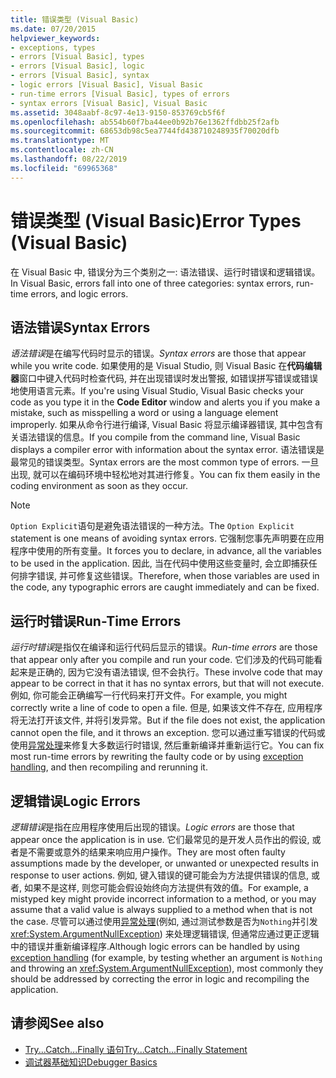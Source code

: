 ```yaml
---
title: 错误类型 (Visual Basic)
ms.date: 07/20/2015
helpviewer_keywords:
- exceptions, types
- errors [Visual Basic], types
- errors [Visual Basic], logic
- errors [Visual Basic], syntax
- logic errors [Visual Basic], Visual Basic
- run-time errors [Visual Basic], types of errors
- syntax errors [Visual Basic], Visual Basic
ms.assetid: 3048aabf-8c97-4e13-9150-853769cb5f6f
ms.openlocfilehash: ab554b60f7ba44ee0b92b76e1362ffdbb25f2afb
ms.sourcegitcommit: 68653db98c5ea7744fd438710248935f70020dfb
ms.translationtype: MT
ms.contentlocale: zh-CN
ms.lasthandoff: 08/22/2019
ms.locfileid: "69965368"
---
```

# <a name="error-types-visual-basic"></a><span data-ttu-id="de622-102">错误类型 (Visual Basic)</span><span class="sxs-lookup"><span data-stu-id="de622-102">Error Types (Visual Basic)</span></span>
<span data-ttu-id="de622-103">在 Visual Basic 中, 错误分为三个类别之一: 语法错误、运行时错误和逻辑错误。</span><span class="sxs-lookup"><span data-stu-id="de622-103">In Visual Basic, errors fall into one of three categories: syntax errors, run-time errors, and logic errors.</span></span>

## <a name="syntax-errors"></a><span data-ttu-id="de622-104">语法错误</span><span class="sxs-lookup"><span data-stu-id="de622-104">Syntax Errors</span></span>
 <span data-ttu-id="de622-105">*语法错误*是在编写代码时显示的错误。</span><span class="sxs-lookup"><span data-stu-id="de622-105">*Syntax errors* are those that appear while you write code.</span></span> <span data-ttu-id="de622-106">如果使用的是 Visual Studio, 则 Visual Basic 在**代码编辑器**窗口中键入代码时检查代码, 并在出现错误时发出警报, 如错误拼写错误或错误地使用语言元素。</span><span class="sxs-lookup"><span data-stu-id="de622-106">If you're using Visual Studio, Visual Basic checks your code as you type it in the **Code Editor** window and alerts you if you make a mistake, such as misspelling a word or using a language element improperly.</span></span> <span data-ttu-id="de622-107">如果从命令行进行编译, Visual Basic 将显示编译器错误, 其中包含有关语法错误的信息。</span><span class="sxs-lookup"><span data-stu-id="de622-107">If you compile from the command line, Visual Basic displays a compiler error with information about the syntax error.</span></span> <span data-ttu-id="de622-108">语法错误是最常见的错误类型。</span><span class="sxs-lookup"><span data-stu-id="de622-108">Syntax errors are the most common type of errors.</span></span> <span data-ttu-id="de622-109">一旦出现, 就可以在编码环境中轻松地对其进行修复。</span><span class="sxs-lookup"><span data-stu-id="de622-109">You can fix them easily in the coding environment as soon as they occur.</span></span>

> [!NOTE]
> <span data-ttu-id="de622-110">`Option Explicit`语句是避免语法错误的一种方法。</span><span class="sxs-lookup"><span data-stu-id="de622-110">The `Option Explicit` statement is one means of avoiding syntax errors.</span></span> <span data-ttu-id="de622-111">它强制您事先声明要在应用程序中使用的所有变量。</span><span class="sxs-lookup"><span data-stu-id="de622-111">It forces you to declare, in advance, all the variables to be used in the application.</span></span> <span data-ttu-id="de622-112">因此, 当在代码中使用这些变量时, 会立即捕获任何排字错误, 并可修复这些错误。</span><span class="sxs-lookup"><span data-stu-id="de622-112">Therefore, when those variables are used in the code, any typographic errors are caught immediately and can be fixed.</span></span>

## <a name="run-time-errors"></a><span data-ttu-id="de622-113">运行时错误</span><span class="sxs-lookup"><span data-stu-id="de622-113">Run-Time Errors</span></span>
 <span data-ttu-id="de622-114">*运行时错误*是指仅在编译和运行代码后显示的错误。</span><span class="sxs-lookup"><span data-stu-id="de622-114">*Run-time errors* are those that appear only after you compile and run your code.</span></span> <span data-ttu-id="de622-115">它们涉及的代码可能看起来是正确的, 因为它没有语法错误, 但不会执行。</span><span class="sxs-lookup"><span data-stu-id="de622-115">These involve code that may appear to be correct in that it has no syntax errors, but that will not execute.</span></span> <span data-ttu-id="de622-116">例如, 你可能会正确编写一行代码来打开文件。</span><span class="sxs-lookup"><span data-stu-id="de622-116">For example, you might correctly write a line of code to open a file.</span></span> <span data-ttu-id="de622-117">但是, 如果该文件不存在, 应用程序将无法打开该文件, 并将引发异常。</span><span class="sxs-lookup"><span data-stu-id="de622-117">But if the file does not exist, the application cannot open the file, and it throws an exception.</span></span> <span data-ttu-id="de622-118">您可以通过重写错误的代码或使用[异常处理](../../language-reference/statements/try-catch-finally-statement.md)来修复大多数运行时错误, 然后重新编译并重新运行它。</span><span class="sxs-lookup"><span data-stu-id="de622-118">You can fix most run-time errors by rewriting the faulty code or by using [exception handling](../../language-reference/statements/try-catch-finally-statement.md), and then recompiling and rerunning it.</span></span>
  
## <a name="logic-errors"></a><span data-ttu-id="de622-119">逻辑错误</span><span class="sxs-lookup"><span data-stu-id="de622-119">Logic Errors</span></span>
 <span data-ttu-id="de622-120">*逻辑错误*是指在应用程序使用后出现的错误。</span><span class="sxs-lookup"><span data-stu-id="de622-120">*Logic errors* are those that appear once the application is in use.</span></span> <span data-ttu-id="de622-121">它们最常见的是开发人员作出的假设, 或者是不需要或意外的结果来响应用户操作。</span><span class="sxs-lookup"><span data-stu-id="de622-121">They are most often faulty assumptions made by the developer, or unwanted or unexpected results in response to user actions.</span></span> <span data-ttu-id="de622-122">例如, 键入错误的键可能会为方法提供错误的信息, 或者, 如果不是这样, 则您可能会假设始终向方法提供有效的值。</span><span class="sxs-lookup"><span data-stu-id="de622-122">For example, a mistyped key might provide incorrect information to a method, or you may assume that a valid value is always supplied to a method when that is not the case.</span></span> <span data-ttu-id="de622-123">尽管可以通过使用[异常处理](../../language-reference/statements/try-catch-finally-statement.md)(例如, 通过测试参数是否为`Nothing`并引发<xref:System.ArgumentNullException>) 来处理逻辑错误, 但通常应通过更正逻辑中的错误并重新编译程序.</span><span class="sxs-lookup"><span data-stu-id="de622-123">Although logic errors can be handled by using [exception handling](../../language-reference/statements/try-catch-finally-statement.md) (for example, by testing whether an argument is `Nothing` and throwing an <xref:System.ArgumentNullException>), most commonly they should be addressed by correcting the error in logic and recompiling the application.</span></span>

## <a name="see-also"></a><span data-ttu-id="de622-124">请参阅</span><span class="sxs-lookup"><span data-stu-id="de622-124">See also</span></span>

- [<span data-ttu-id="de622-125">Try...Catch...Finally 语句</span><span class="sxs-lookup"><span data-stu-id="de622-125">Try...Catch...Finally Statement</span></span>](../../../visual-basic/language-reference/statements/try-catch-finally-statement.md)
- [<span data-ttu-id="de622-126">调试器基础知识</span><span class="sxs-lookup"><span data-stu-id="de622-126">Debugger Basics</span></span>](/visualstudio/debugger/debugger-basics)
